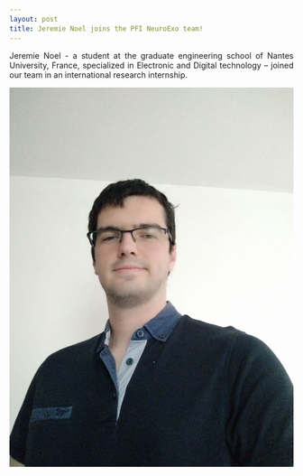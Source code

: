 ```yaml
---
layout: post
title: Jeremie Noel joins the PFI NeuroExo team!
---
```


<p align="justify"> 
Jeremie Noel - a student at the graduate engineering school of Nantes University, France, specialized in Electronic and Digital technology – joined our team in an international research internship. </p>

<div style="text-align:center"><img src="/photos/NOEL.jpg" width="600" /></div>
